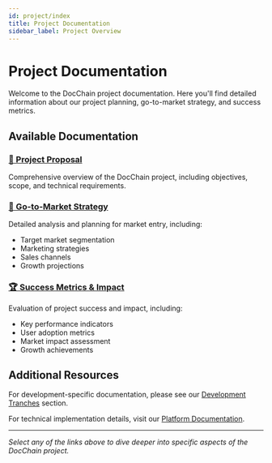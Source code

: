 ```yaml
---
id: project/index
title: Project Documentation
sidebar_label: Project Overview
---
```


# Project Documentation

Welcome to the DocChain project documentation. Here you'll find detailed information about our project planning, go-to-market strategy, and success metrics.

## Available Documentation

### [📄 Project Proposal](proposal)
Comprehensive overview of the DocChain project, including objectives, scope, and technical requirements.

### [🚀 Go-to-Market Strategy](go-to-market)
Detailed analysis and planning for market entry, including:
- Target market segmentation
- Marketing strategies
- Sales channels
- Growth projections

### [🏆 Success Metrics & Impact](success)
Evaluation of project success and impact, including:
- Key performance indicators
- User adoption metrics
- Market impact assessment
- Growth achievements

## Additional Resources

For development-specific documentation, please see our [Development Tranches](../development/tranche1) section.

For technical implementation details, visit our [Platform Documentation](../platform/architecture).

---

*Select any of the links above to dive deeper into specific aspects of the DocChain project.*
